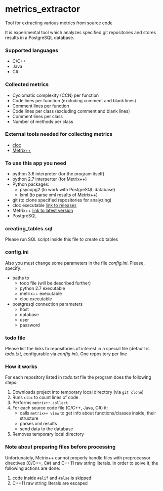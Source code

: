 # metrics_extractor
Tool for extracting various metrics from source code

It is experimental tool which analyzes specified git repositories and stores results in a PostgreSQL database.

### Supported languages
* C/C++
* Java
* C#

### Collected metrics
* Cyclomatic complexity (CCN) per function
* Code lines per function (excluding comment and blank lines)
* Comment lines per function
* Code lines per class (excluding comment and blank lines)
* Comment lines per class
* Number of methods per class

### External tools needed for collecting metrics
* [cloc](https://github.com/AlDanial/cloc)
* [Metrix++](http://metrixplusplus.sourceforge.net/home.html)

### To use this app you need
* python 3.6 interpreter (for the program itself)
* python 2.7 interperter (for Metrix++)
* Python packages:
   + psycopg2 (to work with PostgreSQL database)
   + lxml (to parse xml results of Metrix++)
* git (to clone specified repositories for analyzing)
* cloc executable [link to releases](https://github.com/AlDanial/cloc/releases)
* Metrix++ [link to latest version](https://sourceforge.net/projects/metrixplusplus/files/latest/download)
* PostgreSQL

### creating_tables.sql
Please run SQL script inside this file to create db tables

### config.ini
Also you must change some parameters in the file *config.ini*. Please, specify:
* paths to
   + todo file (will be described further)
   + python 2.7 executable
   + metrix++ executable
   + cloc executable
* postgresql connection parameters
   + host
   + database
   + user
   + password

### todo file
Please list the links to repositories of interest in a special file (default is *todo.txt*, configurable via *config.ini*). One repository per line

### How it works
For each repository listed in *todo.txt* file the program does the following steps:
   1. Downloads project into temporary local directory (via `git clone`)
   2. Runs `cloc` to count lines of code
   3. Performs `metrix++ collect`
   4. For each source code file (C/C++, Java, C#) it:
      * calls `metrix++ view` to get info about functions/classes inside, their structure
      * parses xml results
      * send data to the database
   5. Removes temporary local directory
   
### Note about preparing files before processing
Unfortunately, Metrix++ cannot properly handle files with preprocessor directives (C/C++, C#) and C++11 raw string literals.
In order to solve it, the following actions are done:
   1. code inside `#elif` and `#else` is skipped
   2. C++11 raw string literals are escaped
